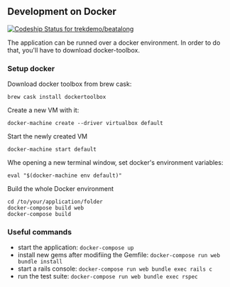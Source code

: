 ## Development on Docker
[ ![Codeship Status for trekdemo/beatalong](https://app.codeship.com/projects/8b78bfd0-11a1-0135-d13d-161500de5619/status?branch=master)](https://app.codeship.com/projects/216765)

The application can be runned over a docker environment. In order to do that, you'll have to download docker-toolbox.

### Setup docker

Download docker toolbox from brew cask:
```shell
brew cask install dockertoolbox
```

Create a new VM with it:
```shell
docker-machine create --driver virtualbox default
```

Start the newly created VM
```shell
docker-machine start default
```

Whe opening a new terminal window, set docker's environment variables:
```shell
eval "$(docker-machine env default)"
```

Build the whole Docker environment
```shell
cd /to/your/application/folder
docker-compose build web
docker-compose build
```

### Useful commands

* start the application: `docker-compose up`
* install new gems after modifiing the Gemfile: `docker-compose run web bundle install`
* start a rails console: `docker-compose run web bundle exec rails c`
* run the test suite: `docker-compose run web bundle exec rspec`
